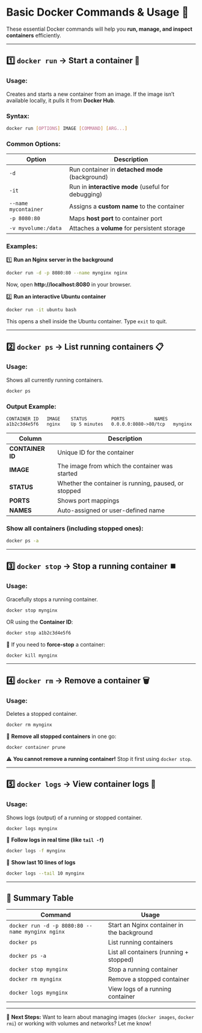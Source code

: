 # **Basic Docker Commands & Usage** 🐳  

These essential Docker commands will help you **run, manage, and inspect containers** efficiently.

---

## **1️⃣ `docker run` → Start a container** 🚀  
### **Usage:**  
Creates and starts a new container from an image. If the image isn’t available locally, it pulls it from **Docker Hub**.  

### **Syntax:**  
```sh
docker run [OPTIONS] IMAGE [COMMAND] [ARG...]
```
### **Common Options:**
| Option | Description |
|--------|------------|
| `-d` | Run container in **detached mode** (background) |
| `-it` | Run in **interactive mode** (useful for debugging) |
| `--name mycontainer` | Assigns a **custom name** to the container |
| `-p 8080:80` | Maps **host port** to container port |
| `-v myvolume:/data` | Attaches a **volume** for persistent storage |

### **Examples:**
1️⃣ **Run an Nginx server in the background**  
```sh
docker run -d -p 8080:80 --name mynginx nginx
```
Now, open **http://localhost:8080** in your browser.  

2️⃣ **Run an interactive Ubuntu container**  
```sh
docker run -it ubuntu bash
```
This opens a shell inside the Ubuntu container. Type `exit` to quit.  

---

## **2️⃣ `docker ps` → List running containers** 📋  
### **Usage:**  
Shows all currently running containers.  

```sh
docker ps
```
### **Output Example:**
```
CONTAINER ID   IMAGE    STATUS         PORTS           NAMES
a1b2c3d4e5f6   nginx    Up 5 minutes   0.0.0.0:8080->80/tcp   mynginx
```
| Column | Description |
|--------|------------|
| **CONTAINER ID** | Unique ID for the container |
| **IMAGE** | The image from which the container was started |
| **STATUS** | Whether the container is running, paused, or stopped |
| **PORTS** | Shows port mappings |
| **NAMES** | Auto-assigned or user-defined name |

### **Show all containers (including stopped ones):**  
```sh
docker ps -a
```

---

## **3️⃣ `docker stop` → Stop a running container** ⏹️  
### **Usage:**  
Gracefully stops a running container.  

```sh
docker stop mynginx
```
OR using the **Container ID**:  
```sh
docker stop a1b2c3d4e5f6
```
🔹 If you need to **force-stop** a container:  
```sh
docker kill mynginx
```

---

## **4️⃣ `docker rm` → Remove a container** 🗑️  
### **Usage:**  
Deletes a stopped container.  

```sh
docker rm mynginx
```
🔹 **Remove all stopped containers** in one go:  
```sh
docker container prune
```

⚠️ **You cannot remove a running container!** Stop it first using `docker stop`.

---

## **5️⃣ `docker logs` → View container logs** 📜  
### **Usage:**  
Shows logs (output) of a running or stopped container.  

```sh
docker logs mynginx
```
🔹 **Follow logs in real time (like `tail -f`)**  
```sh
docker logs -f mynginx
```
🔹 **Show last 10 lines of logs**  
```sh
docker logs --tail 10 mynginx
```

---

## **📝 Summary Table**  
| Command | Usage |
|---------|-------|
| `docker run -d -p 8080:80 --name mynginx nginx` | Start an Nginx container in the background |
| `docker ps` | List running containers |
| `docker ps -a` | List all containers (running + stopped) |
| `docker stop mynginx` | Stop a running container |
| `docker rm mynginx` | Remove a stopped container |
| `docker logs mynginx` | View logs of a running container |

---

🚀 **Next Steps:** Want to learn about managing images (`docker images`, `docker rmi`) or working with volumes and networks? Let me know!
